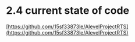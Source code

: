 # 2.4 current state of code

[https://github.com/15sf33873le/AlevelProjectRTS](https://github.com/15sf33873le/AlevelProjectRTS)
